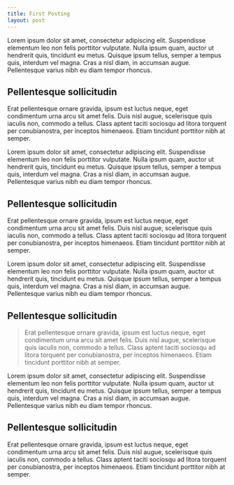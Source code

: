 ```yaml
---
title: First Posting
layout: post
---
```


Lorem ipsum dolor sit amet, consectetur adipiscing elit. Suspendisse elementum 
leo non felis porttitor vulputate. Nulla ipsum quam, auctor ut hendrerit 
quis, tincidunt eu metus. Quisque ipsum tellus, semper a tempus quis, interdum 
vel magna. Cras a nisl diam, in accumsan augue. Pellentesque varius nibh 
eu diam tempor rhoncus.

## Pellentesque sollicitudin

Erat pellentesque ornare gravida, ipsum est luctus neque, eget condimentum
urna arcu sit amet felis. Duis nisl augue, scelerisque quis iaculis non, commodo 
a tellus. Class aptent taciti sociosqu ad litora torquent per conubianostra, 
per inceptos himenaeos. Etiam tincidunt porttitor nibh at semper. 

Lorem ipsum dolor sit amet, consectetur adipiscing elit. Suspendisse elementum 
leo non felis porttitor vulputate. Nulla ipsum quam, auctor ut hendrerit 
quis, tincidunt eu metus. Quisque ipsum tellus, semper a tempus quis, interdum 
vel magna. Cras a nisl diam, in accumsan augue. Pellentesque varius nibh 
eu diam tempor rhoncus.

## Pellentesque sollicitudin

Erat pellentesque ornare gravida, ipsum est luctus neque, eget condimentum
urna arcu sit amet felis. Duis nisl augue, scelerisque quis iaculis non, commodo 
a tellus. Class aptent taciti sociosqu ad litora torquent per conubianostra, 
per inceptos himenaeos. Etiam tincidunt porttitor nibh at semper. 

Lorem ipsum dolor sit amet, consectetur adipiscing elit. Suspendisse elementum 
leo non felis porttitor vulputate. Nulla ipsum quam, auctor ut hendrerit 
quis, tincidunt eu metus. Quisque ipsum tellus, semper a tempus quis, interdum 
vel magna. Cras a nisl diam, in accumsan augue. Pellentesque varius nibh 
eu diam tempor rhoncus.

## Pellentesque sollicitudin

> Erat pellentesque ornare gravida, ipsum est luctus neque, eget condimentum
urna arcu sit amet felis. Duis nisl augue, scelerisque quis iaculis non, commodo 
a tellus. Class aptent taciti sociosqu ad litora torquent per conubianostra, 
per inceptos himenaeos. Etiam tincidunt porttitor nibh at semper. 

Lorem ipsum dolor sit amet, consectetur adipiscing elit. Suspendisse elementum 
leo non felis porttitor vulputate. Nulla ipsum quam, auctor ut hendrerit 
quis, tincidunt eu metus. Quisque ipsum tellus, semper a tempus quis, interdum 
vel magna. Cras a nisl diam, in accumsan augue. Pellentesque varius nibh 
eu diam tempor rhoncus.

## Pellentesque sollicitudin

Erat pellentesque ornare gravida, ipsum est luctus neque, eget condimentum
urna arcu sit amet felis. Duis nisl augue, scelerisque quis iaculis non, commodo 
a tellus. Class aptent taciti sociosqu ad litora torquent per conubianostra, 
per inceptos himenaeos. Etiam tincidunt porttitor nibh at semper. 
